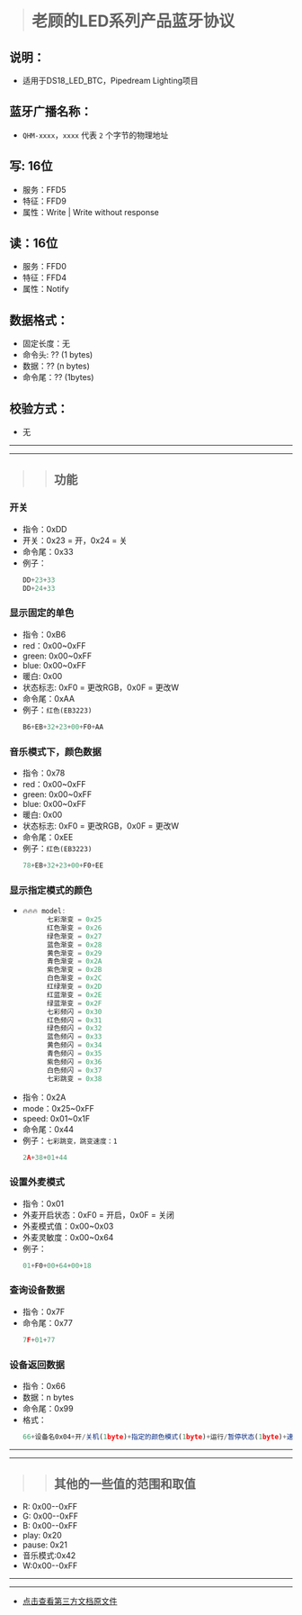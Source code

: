 > # 老顾的LED系列产品蓝牙协议
## 说明：
 * 适用于DS18_LED_BTC，Pipedream Lighting项目
## 蓝牙广播名称：
 * `QHM-xxxx`，`xxxx` 代表 `2` 个字节的物理地址
## 写: 16位
 * 服务：FFD5
 * 特征：FFD9
 * 属性：Write | Write without response
## 读：16位 
 * 服务：FFD0
 * 特征：FFD4
 * 属性：Notify
## 数据格式：
 * 固定长度：无
 * 命令头: ?? (1 bytes)
 * 数据：?? (n bytes)
 * 命令尾：?? (1bytes)
## 校验方式：
 * 无
--- 
--- 
>>## 功能 
### 开关
 * 指令：0xDD
 * 开关：0x23 = 开，0x24 = 关 
 * 命令尾：0x33
 * 例子：
   ```javascript
   DD+23+33
   DD+24+33
   ```
### 显示固定的单色
 * 指令：0xB6
 * red：0x00~0xFF
 * green: 0x00~0xFF
 * blue: 0x00~0xFF
 * 暖白: 0x00
 * 状态标志: 0xF0 = 更改RGB，0x0F = 更改W
 * 命令尾：0xAA
 * 例子：`红色(EB3223)`
   ```javascript
   B6+EB+32+23+00+F0+AA
   ```
### 音乐模式下，颜色数据
 * 指令：0x78
 * red：0x00~0xFF
 * green: 0x00~0xFF
 * blue: 0x00~0xFF
 * 暖白: 0x00
 * 状态标志: 0xF0 = 更改RGB，0x0F = 更改W
 * 命令尾：0xEE
 * 例子：`红色(EB3223)`
   ```javascript
   78+EB+32+23+00+F0+EE
   ```
### 显示指定模式的颜色
* ```javascript
  🔥🔥🔥 model:
        七彩渐变 = 0x25
        红色渐变 = 0x26 
        绿色渐变 = 0x27 
        蓝色渐变 = 0x28 
        黄色渐变 = 0x29 
        青色渐变 = 0x2A 
        紫色渐变 = 0x2B 
        白色渐变 = 0x2C 
        红绿渐变 = 0x2D 
        红蓝渐变 = 0x2E 
        绿蓝渐变 = 0x2F 
        七彩频闪 = 0x30 
        红色频闪 = 0x31 
        绿色频闪 = 0x32 
        蓝色频闪 = 0x33 
        黄色频闪 = 0x34 
        青色频闪 = 0x35 
        紫色频闪 = 0x36 
        白色频闪 = 0x37 
        七彩跳变 = 0x38
  ```
 * 指令：0x2A
 * mode：0x25~0xFF
 * speed: 0x01~0x1F
 * 命令尾：0x44
 * 例子：`七彩跳变，跳变速度：1`
   ```javascript
   2A+38+01+44
   ```
### 设置外麦模式
 * 指令：0x01
 * 外麦开启状态：0xF0 = 开启，0x0F = 关闭 
 * 外麦模式值：0x00~0x03
 * 外麦灵敏度：0x00~0x64
 * 例子：
   ```javascript
   01+F0+00+64+00+18
   ```   
### 查询设备数据
 * 指令：0x7F
 * 命令尾：0x77
   ```javascript
   7F+01+77
   ```   
### 设备返回数据
 * 指令：0x66
 * 数据：n bytes
 * 命令尾：0x99
 * 格式：
   ```javascript
   66+设备名0x04+开/关机(1byte)+指定的颜色模式(1byte)+运行/暂停状态(1byte)+速度值(1byte)+red(1byte)+green(1byte)+blue(1byte)+暖白(1byte)+版本号0x03+99
   ```    
---
---
>> ## 其他的一些值的范围和取值   
* R: 0x00--0xFF 
* G: 0x00--0xFF 
* B: 0x00--0xFF 
* play: 0x20
* pause: 0x21 
* 音乐模式:0x42 
* W:0x00--0xFF   

---
---
* [点击查看第三方文档原文件](https://docs.google.com/viewer?url=https://raw.githubusercontent.com/tucici/qzkj/master/PipedreamLighting通讯协议V3.xls&embedded=true)